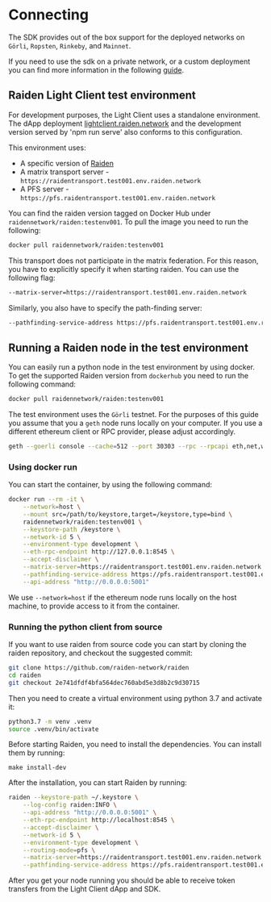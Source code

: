 # Connecting
The SDK provides out of the box support for the deployed networks on `Görli`, `Ropsten`, `Rinkeby`, and `Mainnet`.

If you need to use the sdk on a private network, or a custom deployment you can find more information in the following [guide](../private-chain/README.md).

## Raiden Light Client test environment
For development purposes, the Light Client uses a standalone environment. The dApp deployment [lightclient.raiden.network](https://lightclient.raiden.network/) and the development version served by 'npm run serve' also conforms to this configuration. 

This environment uses:

- A specific version of [Raiden](https://github.com/raiden-network/raiden/commit/2e741dfdf4bfa564dec760abd5e3d8b2c9d30715)
- A matrix transport server - `https://raidentransport.test001.env.raiden.network`
- A PFS server - `https://pfs.raidentransport.test001.env.raiden.network`
 
You can find the raiden version tagged on Docker Hub under `raidennetwork/raiden:testenv001`. To pull the image you need to run the following: 

```bash
docker pull raidennetwork/raiden:testenv001
```

This transport does not participate in the matrix federation. For this reason, you have to explicitly specify it when starting raiden. You can use the following flag:

```bash
--matrix-server=https://raidentransport.test001.env.raiden.network
``` 

Similarly, you also have to specify the path-finding server:

 ```bash
--pathfinding-service-address https://pfs.raidentransport.test001.env.raiden.network
```

## Running a Raiden node in the test environment
You can easily run a python node in the test environment by using docker. To get the supported Raiden version from `dockerhub` you need to run the following command:

```bash
docker pull raidennetwork/raiden:testenv001
```

The test environment uses the `Görli` testnet. For the purposes of this guide you assume that you a `geth` node runs locally on your computer. If you use a different ethereum client or RPC provider, please adjust accordingly.  

```bash
geth --goerli console --cache=512 --port 30303 --rpc --rpcapi eth,net,web3,txpool --rpccorsdomain "*" --rpcaddr "0.0.0.0"
```

### Using docker run
You can start the container, by using the following command:

```bash
docker run --rm -it \
    --network=host \
    --mount src=/path/to/keystore,target=/keystore,type=bind \
    raidennetwork/raiden:testenv001 \
    --keystore-path /keystore \
    --network-id 5 \
    --environment-type development \
    --eth-rpc-endpoint http://127.0.0.1:8545 \
    --accept-disclaimer \
    --matrix-server=https://raidentransport.test001.env.raiden.network \
    --pathfinding-service-address https://pfs.raidentransport.test001.env.raiden.network \
    --api-address "http://0.0.0.0:5001"
```

We use `--network=host` if the ethereum node runs locally on the host machine, to provide access to it from the container.  

### Running the python client from source
If you want to use raiden from source code you can start by cloning the raiden repository, and checkout the suggested commit:

```bash
git clone https://github.com/raiden-network/raiden
cd raiden
git checkout 2e741dfdf4bfa564dec760abd5e3d8b2c9d30715
```

Then you need to create a virtual environment using python 3.7 and activate it:

```bash
python3.7 -m venv .venv
source .venv/bin/activate
```

Before starting Raiden, you need to install the dependencies. You can install them by running:

```
make install-dev
```

After the installation, you can start Raiden by running:

```bash
raiden --keystore-path ~/.keystore \
    --log-config raiden:INFO \
    --api-address "http://0.0.0.0:5001" \
    --eth-rpc-endpoint http://localhost:8545 \
    --accept-disclaimer \
    --network-id 5 \
    --environment-type development \
    --routing-mode=pfs \
    --matrix-server=https://raidentransport.test001.env.raiden.network \
    --pathfinding-service-address https://pfs.raidentransport.test001.env.raiden.network 

```

After you get your node running you should be able to receive token transfers from the Light Client dApp and SDK.


